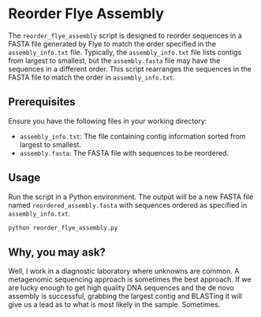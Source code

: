 # Reorder Flye Assembly

The `reorder_flye_assembly` script is designed to reorder sequences in a FASTA file generated by Flye to match the order specified in the `assembly_info.txt` file. Typically, the `assembly_info.txt` file lists contigs from largest to smallest, but the `assembly.fasta` file may have the sequences in a different order. This script rearranges the sequences in the FASTA file to match the order in `assembly_info.txt`.

## Prerequisites

Ensure you have the following files in your working directory:

- `assembly_info.txt`: The file containing contig information sorted from largest to smallest.
- `assembly.fasta`: The FASTA file with sequences to be reordered.

## Usage

Run the script in a Python environment. The output will be a new FASTA file named `reordered_assembly.fasta` with sequences ordered as specified in `assembly_info.txt`.

```bash
python reorder_flye_assembly.py
```
## Why, you may ask?

Well, I work in a diagnostic laboratory where unknowns are common. A metagenomic sequencing approach is sometimes the best approach. If we are lucky enough to get high quality DNA sequences and the de novo assembly is successful, grabbing the largest contig and BLASTing it will give us a lead as to what is most likely in the sample. Sometimes.
